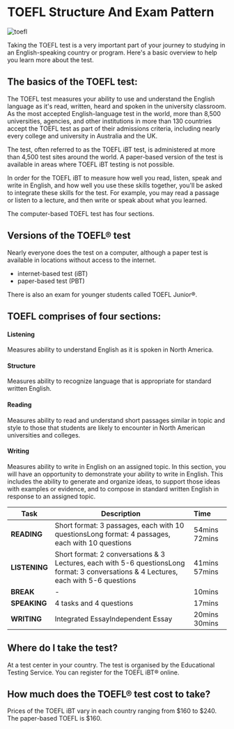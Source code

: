 

# TOEFL Structure And Exam Pattern

![toefl](C:\Users\huiju\Desktop\546data\toefl.png)

Taking the TOEFL test is a very important part of your journey to studying in an English-speaking country or program. Here's a basic overview to help you learn more about the test.



## The basics of the TOEFL test:

The TOEFL test measures your ability to use and understand the English language as it's read, written, heard and spoken in the university classroom. As the most accepted English-language test in the world, more than 8,500 universities, agencies, and other institutions in more than 130 countries accept the TOEFL test as part of their admissions criteria, including nearly every college and university in Australia and the UK.

The test, often referred to as the TOEFL iBT test, is administered at more than 4,500 test sites around the world. A paper-based version of the test is available in areas where TOEFL iBT testing is not possible.

In order for the TOEFL iBT to measure how well you read, listen, speak and write in English, and how well you use these skills together, you'll be asked to integrate these skills for the test. For example, you may read a passage or listen to a lecture, and then write or speak about what you learned.

The computer-based TOEFL test has four sections.



## Versions of the TOEFL® test

Nearly everyone does the test on a computer, although a paper test is available in locations without access to the internet.

- internet-based test (iBT)
- paper-based test (PBT)

There is also an exam for younger students called TOEFL Junior®.



## TOEFL comprises of four sections:

#### Listening

Measures ability to understand English as it is spoken in North America.

#### Structure

Measures ability to recognize language that is appropriate for standard written English.

#### Reading

Measures ability to read and understand short passages similar in topic and style to those that students are likely to encounter in North American universities and colleges.

#### Writing

Measures ability to write in English on an assigned topic. In this section, you will have an opportunity to demonstrate your ability to write in English. This includes the ability to generate and organize ideas, to support those ideas with examples or evidence, and to compose in standard written English in response to an assigned topic.

| **Task**      | **Description**                                              | **Time**      |
| ------------- | ------------------------------------------------------------ | :------------ |
| **READING**   | Short format: 3 passages, each with 10 questionsLong format: 4 passages, each with 10 questions | 54mins 72mins |
| **LISTENING** | Short format: 2 conversations & 3 Lectures, each with 5-6 questionsLong format: 3 conversations & 4 Lectures, each with 5-6 questions | 41mins 57mins |
| **BREAK**     | -                                                            | 10mins        |
| **SPEAKING**  | 4 tasks and 4 questions                                      | 17mins        |
| **WRITING**   | Integrated EssayIndependent Essay                            | 20mins 30mins |



## Where do I take the test?

At a test center in your country. The test is organised by the Educational Testing Service. You can register for the TOEFL iBT® online.



## How much does the TOEFL® test cost to take?

Prices of the TOEFL iBT vary in each country ranging from $160 to $240.
The paper-based TOEFL is $160.